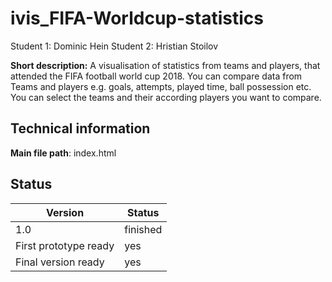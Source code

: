 # ivis_FIFA-Worldcup-statistics

Student 1: Dominic Hein
Student 2: Hristian Stoilov

**Short description:**
 A visualisation of statistics from teams and players, that  attended the FIFA football world cup 2018. You can compare data from Teams and players e.g. goals, attempts, played time, ball possession etc.
 You can select the teams and their according  players you want to compare.

## Technical information
**Main file path**: index.html


## Status
| Version | Status |
| --- | --- |
| 1.0 | finished |
| First prototype ready | yes | 
| Final version ready  | yes |